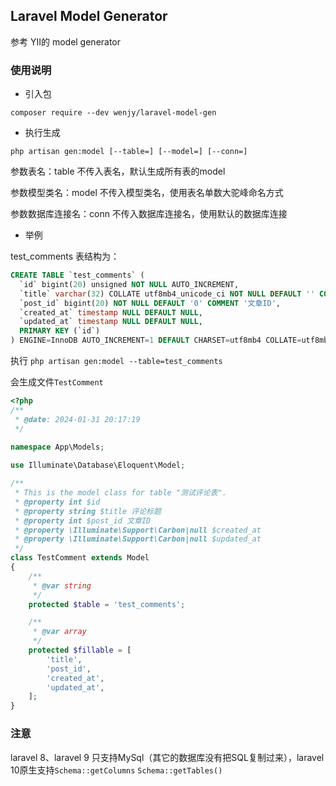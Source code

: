 ## Laravel Model Generator

参考 YII的 model generator

### 使用说明

- 引入包
```shell
composer require --dev wenjy/laravel-model-gen
```

- 执行生成
```shell
php artisan gen:model [--table=] [--model=] [--conn=]
```

参数表名：table
不传入表名，默认生成所有表的model

参数模型类名：model
不传入模型类名，使用表名单数大驼峰命名方式

参数数据库连接名：conn
不传入数据库连接名，使用默认的数据库连接

- 举例

test_comments 表结构为：
```sql
CREATE TABLE `test_comments` (
  `id` bigint(20) unsigned NOT NULL AUTO_INCREMENT,
  `title` varchar(32) COLLATE utf8mb4_unicode_ci NOT NULL DEFAULT '' COMMENT '评论标题',
  `post_id` bigint(20) NOT NULL DEFAULT '0' COMMENT '文章ID',
  `created_at` timestamp NULL DEFAULT NULL,
  `updated_at` timestamp NULL DEFAULT NULL,
  PRIMARY KEY (`id`)
) ENGINE=InnoDB AUTO_INCREMENT=1 DEFAULT CHARSET=utf8mb4 COLLATE=utf8mb4_unicode_ci COMMENT='测试评论表';
```

执行 `php artisan gen:model --table=test_comments`

会生成文件`TestComment`
```php
<?php
/**
 * @date: 2024-01-31 20:17:19
 */
 
namespace App\Models;

use Illuminate\Database\Eloquent\Model;

/**
 * This is the model class for table "测试评论表".
 * @property int $id
 * @property string $title 评论标题
 * @property int $post_id 文章ID
 * @property \Illuminate\Support\Carbon|null $created_at
 * @property \Illuminate\Support\Carbon|null $updated_at
 */
class TestComment extends Model
{
    /**
     * @var string
     */
    protected $table = 'test_comments';

    /**
     * @var array
     */
    protected $fillable = [
        'title',
        'post_id',
        'created_at',
        'updated_at',
    ];
}

```

### 注意

laravel 8、laravel 9 只支持MySql（其它的数据库没有把SQL复制过来），laravel 10原生支持`Schema::getColumns` `Schema::getTables()`
